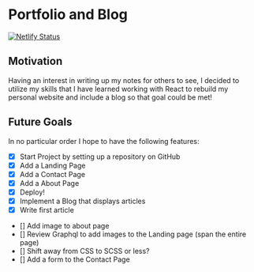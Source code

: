 # Portfolio and Blog

[![Netlify Status](https://api.netlify.com/api/v1/badges/aa7ce36a-dfc8-45af-a46f-6e3cf48ff357/deploy-status)](https://app.netlify.com/sites/okelleydev/deploys)

## Motivation

Having an interest in writing up my notes for others to see, I decided to utilize my skills that I have learned working
with React to rebuild my personal website and include a blog so that goal could be met!

## Future Goals

In no particular order I hope to have the following features:

- [x] Start Project by setting up a repository on GitHub
- [x] Add a Landing Page
- [x] Add a Contact Page
- [x] Add a About Page
- [x] Deploy!
- [x] Implement a Blog that displays articles
- [x] Write first article
- [] Add image to about page
- [] Review Graphql to add images to the Landing page (span the entire page)
- [] Shift away from CSS to SCSS or less?
- [] Add a form to the Contact Page
